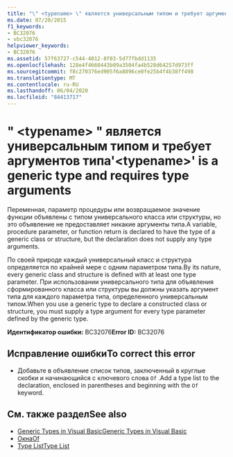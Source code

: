 ```yaml
---
title: "\" <typename> \" является универсальным типом и требует аргументов типа"
ms.date: 07/20/2015
f1_keywords:
- BC32076
- vbc32076
helpviewer_keywords:
- BC32076
ms.assetid: 57f63727-c544-4012-8f03-5d77fbdd1135
ms.openlocfilehash: 128e4f4660443b09a3504fa4b528d64257d973ff
ms.sourcegitcommit: f8c270376ed905f6a8896ce0fe25b4f4b38ff498
ms.translationtype: MT
ms.contentlocale: ru-RU
ms.lasthandoff: 06/04/2020
ms.locfileid: "84413717"
---
```

# <a name="typename-is-a-generic-type-and-requires-type-arguments"></a><span data-ttu-id="8f2ed-102">" \<typename> " является универсальным типом и требует аргументов типа</span><span class="sxs-lookup"><span data-stu-id="8f2ed-102">'\<typename>' is a generic type and requires type arguments</span></span>
<span data-ttu-id="8f2ed-103">Переменная, параметр процедуры или возвращаемое значение функции объявлены с типом универсального класса или структуры, но это объявление не предоставляет никакие аргументы типа.</span><span class="sxs-lookup"><span data-stu-id="8f2ed-103">A variable, procedure parameter, or function return is declared to have the type of a generic class or structure, but the declaration does not supply any type arguments.</span></span>  
  
 <span data-ttu-id="8f2ed-104">По своей природе каждый универсальный класс и структура определяется по крайней мере с одним параметром типа.</span><span class="sxs-lookup"><span data-stu-id="8f2ed-104">By its nature, every generic class and structure is defined with at least one type parameter.</span></span> <span data-ttu-id="8f2ed-105">При использовании универсального типа для объявления сформированного класса или структуры вы должны указать аргумент типа для каждого параметра типа, определенного универсальным типом.</span><span class="sxs-lookup"><span data-stu-id="8f2ed-105">When you use a generic type to declare a constructed class or structure, you must supply a type argument for every type parameter defined by the generic type.</span></span>  
  
 <span data-ttu-id="8f2ed-106">**Идентификатор ошибки:** BC32076</span><span class="sxs-lookup"><span data-stu-id="8f2ed-106">**Error ID:** BC32076</span></span>  
  
## <a name="to-correct-this-error"></a><span data-ttu-id="8f2ed-107">Исправление ошибки</span><span class="sxs-lookup"><span data-stu-id="8f2ed-107">To correct this error</span></span>  
  
- <span data-ttu-id="8f2ed-108">Добавьте в объявление список типов, заключенный в круглые скобки и начинающийся с ключевого слова `Of` .</span><span class="sxs-lookup"><span data-stu-id="8f2ed-108">Add a type list to the declaration, enclosed in parentheses and beginning with the `Of` keyword.</span></span>  
  
## <a name="see-also"></a><span data-ttu-id="8f2ed-109">См. также раздел</span><span class="sxs-lookup"><span data-stu-id="8f2ed-109">See also</span></span>

- [<span data-ttu-id="8f2ed-110">Generic Types in Visual Basic</span><span class="sxs-lookup"><span data-stu-id="8f2ed-110">Generic Types in Visual Basic</span></span>](../programming-guide/language-features/data-types/generic-types.md)
- [<span data-ttu-id="8f2ed-111">Окна</span><span class="sxs-lookup"><span data-stu-id="8f2ed-111">Of</span></span>](../language-reference/statements/of-clause.md)
- [<span data-ttu-id="8f2ed-112">Type List</span><span class="sxs-lookup"><span data-stu-id="8f2ed-112">Type List</span></span>](../language-reference/statements/type-list.md)
